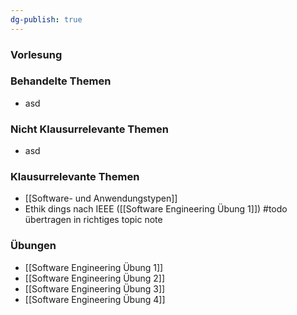 ```yaml
---
dg-publish: true
---
```


### Vorlesung



### Behandelte Themen
- asd


### Nicht Klausurrelevante Themen
- asd


### Klausurrelevante Themen
- [[Software- und Anwendungstypen]]
- Ethik dings nach IEEE ([[Software Engineering Übung 1]]) #todo übertragen in richtiges topic note



### Übungen
- [[Software Engineering Übung 1]]
- [[Software Engineering Übung 2]]
- [[Software Engineering Übung 3]]
- [[Software Engineering Übung 4]]